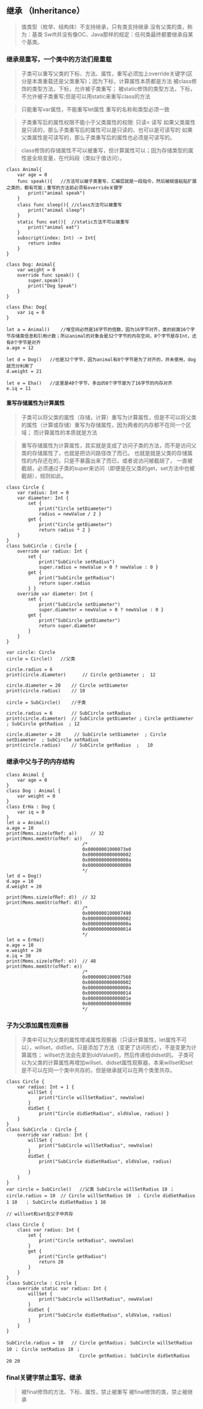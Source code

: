 
## 继承  （Inheritance）

>  值类型（枚举、结构体）不支持继承，只有类支持继承
>  没有父类的类，称为：基类
>  Swift并没有像OC、Java那样的规定：任何类最终都要继承自某个基类。


### 继承是重写，一个类中的方法们是重载
> 子类可以重写父类的下标、方法、属性，重写必须加上override关键字(区分是本类重载还是父类重写)；因为下标，计算属性本质都是方法
> 被class修饰的类型方法，下标，允许被子类重写；
> 被static修饰的类型方法，下标，不允许被子类重写;但是可以用static来重写class的方法
    
> 只能重写var属性，不能重写let属性
> 重写的名称和类型必须一致

> 子类重写后的属性权限不能小于父类属性的权限: 只读< 读写
    如果父类属性是只读的，那么子类重写后的属性可以是只读的、也可以是可读写的
    如果父类属性是可读写的，那么子类重写后的属性也必须是可读写的。
    
>  class修饰的存储属性不可以被重写，但计算属性可以；因为存储类型的属性是全局变量，在代码段（类似于值访问）。

    class Animal{
        var age = 0
        func speak(){   //方法可以被子类重写，汇编层就是一段指令，然后被赋值粘贴扩展之类的，都有可能；重写的方法前必须有override关键字
            print("animal speak")
        }
        class func sleep(){ //class方法可以被重写
            print("animal sleep")
        }
        static func eat(){  //static方法不可以被重写
            print("animal eat")
        }
        subscript(index: Int) -> Int{
            return index
        }
    }

    class Dog: Animal{
        var weight = 0
        override func speak() {
            super.speak()
            print("Dog Speak")
        }
    }

    class Eha: Dog{
        var iq = 0
    }

    let a = Animal()    //堆空间必然是16字节的倍数，因为16字节对齐，类的前面16个字节存储类信息和引用计数；所以animal的对象会是32个字节的内存空间，8个字节是存Int，还有8个字节是对齐
    a.age = 12

    let d = Dog()   //也是32个字节，因为animal有8个字节是为了对齐的，并未使用，dog就充分利用了
    d.weight = 21

    let e = Eha()   //这里是48个字节，多出的8个字节是为了16字节的内存对齐
    e.iq = 11

#### 重写存储属性为计算属性
> 子类可以将父类的属性（存储，计算）重写为计算属性，但是不可以将父类的属性（计算或存储）重写为存储属性，因为两者的内存都不在同一个区域；
    而计算属性的本质就是方法
    
> 重写存储属性为计算属性，其实就是变成了访问子类的方法，而不是访问父类的存储属性了，也就是把访问路径改了而已。
    也就是就是父类的存储属性的内存还在的，只是不暴露出来了而已，或者说访问被截胡了，
    一直被截胡，必须通过子类的super来访问（即便是在父类的get，set方法中也被截胡），规则如此。
    
    class Circle {
        var radius: Int = 0
        var diameter: Int {
            set {
                print("Circle setDiameter")
                radius = newValue / 2 }
            get {
                print("Circle getDiameter")
                return radius * 2 }
        }
    }
    class SubCircle : Circle {
        override var radius: Int {
            set {
                print("SubCircle setRadius")
                super.radius = newValue > 0 ? newValue : 0 }
            get {
                print("SubCircle getRadius")
                return super.radius
            } }
        override var diameter: Int {
            set {
                print("SubCircle setDiameter")
                super.diameter = newValue > 0 ? newValue : 0 }
            get {
                print("SubCircle getDiameter")
                return super.diameter
            }
        }
    }
    
    var circle: Circle
    circle = Circle()   //父类
    
    circle.radius = 6  
    print(circle.diameter)      // Circle getDiameter ;  12
    
    circle.diameter = 20    // Circle setDiameter
    print(circle.radius)    // 10

    circle = SubCircle()    //子类

    circle.radius = 6       // SubCircle setRadius
    print(circle.diameter)  // SubCircle getDiameter ; Circle getDiameter ; SubCircle getRadius  ; 12
    
    circle.diameter = 20     // SubCircle setDiameter  ; Circle setDiameter  ; SubCircle setRadius
    print(circle.radius)    // SubCircle getRadius  ;   10


    

### 继承中父与子的内存结构

    class Animal {
        var age = 0
    }
    class Dog : Animal {
        var weight = 0
    }
    class ErHa : Dog {
        var iq = 0
    }
    let a = Animal()
    a.age = 10  
    print(Mems.size(ofRef: a))     // 32
    print(Mems.memStr(ofRef: a))
                                /*
                                0x00000001000073e0
                                0x0000000000000002
                                0x000000000000000a
                                0x0000000000000000
                                */
    let d = Dog()
    d.age = 10
    d.weight = 20
    
    print(Mems.size(ofRef: d))  // 32
    print(Mems.memStr(ofRef: d))
                                /*
                                0x0000000100007490
                                0x0000000000000002
                                0x000000000000000a
                                0x0000000000000014
                                */
    let e = ErHa()
    e.age = 10
    e.weight = 20
    e.iq = 30
    print(Mems.size(ofRef: e))  // 48
    print(Mems.memStr(ofRef: e))
                                /*
                                0x0000000100007560
                                0x0000000000000002
                                0x000000000000000a
                                0x0000000000000014
                                0x000000000000001e
                                0x0000000000000000
                                */


### 子为父添加属性观察器
> 子类中可以为父类的属性增减属性观察器（只读计算属性，let属性不可以），willset，didSet，只是添加了方法（变更了访问形式），不是变更为计算属性；
    willset方法会先拿到oldValue的，然后传递给didset的。
> 子类可以为父类的计算属性再增加willset、didset属性观察器，本来willset和set是不可以在同一个类中共存的，但是继承就可以在两个类里共存。

    class Circle {
        var radius: Int = 1 {
            willSet {
                print("Circle willSetRadius", newValue)
            }
            didSet {
                print("Circle didSetRadius", oldValue, radius) }
        }
    }
    class SubCircle : Circle {
        override var radius: Int {
            willSet {
                print("SubCircle willSetRadius", newValue)
            }
            didSet {
                print("SubCircle didSetRadius", oldValue, radius)
                
            }
        }
    }
    var circle = SubCircle()   //父类 SubCircle willSetRadius 10 ；
    circle.radius = 10  // Circle willSetRadius 10  ； Circle didSetRadius 1 10   ； SubCircle didSetRadius 1 10
    
    // willset和set在父子中共存
    
    class Circle {
        class var radius: Int {
            set {
                print("Circle setRadius", newValue)
            }
            get {
                print("Circle getRadius")
                return 20
            }
        }
    }
    class SubCircle : Circle {
        override static var radius: Int {
            willSet {
                print("SubCircle willSetRadius", newValue)
            }
            didSet {
                print("SubCircle didSetRadius", oldValue, radius)
            }
        }
    }
    
    SubCircle.radius = 10   // Circle getRadius； SubCircle willSetRadius 10 ； Circle setRadius 10 ；
                               Circle getRadius； SubCircle didSetRadius 20 20
                               
                               
### final关键字禁止重写、继承
> 被final修饰的方法、下标、属性，禁止被重写
> 被final修饰的类，禁止被继承
